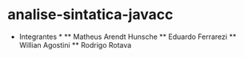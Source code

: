 # analise-sintatica-javacc

* Integrantes *
** Matheus Arendt Hunsche
** Eduardo Ferrarezi
** Willian Agostini
** Rodrigo Rotava
